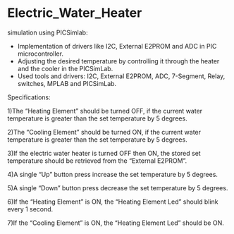 # Electric_Water_Heater
simulation using PICSimlab:
- Implementation of drivers like I2C, External E2PROM and ADC in PIC microcontroller. 
- Adjusting the desired temperature by controlling it through the heater and the cooler in the PICSimLab. 
- Used tools and drivers: I2C, External E2PROM, ADC, 7-Segment, Relay, switches, MPLAB and PICSimLab.   

Specifications: 

1)The “Heating Element” should be turned OFF, if the current water temperature is greater than the set temperature by 5 degrees. 

2)The “Cooling Element” should be turned ON, if the current water temperature is greater than the set temperature by 5 degrees. 

3)If the electric water heater is turned OFF then ON, the stored set temperature should be retrieved from the “External E2PROM”. 

4)A single “Up” button press increase the set temperature by 5 degrees. 

5)A single “Down” button press decrease the set temperature by 5 degrees. 

6)If the “Heating Element” is ON, the “Heating Element Led” should blink  every 1 second. 

7)If the “Cooling Element” is ON, the “Heating Element Led” should be ON.
